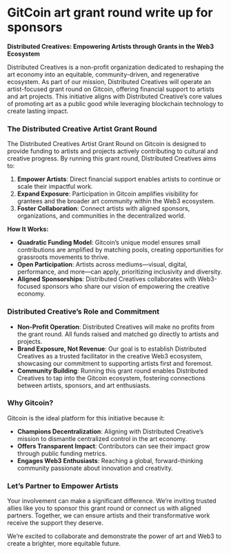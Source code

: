 # GitCoin art grant round write up for sponsors

**Distributed Creatives: Empowering Artists through Grants in the Web3 Ecosystem**

Distributed Creatives  is a non-profit organization dedicated to reshaping the art economy into an equitable, community-driven, and regenerative ecosystem. As part of our mission, Distributed Creatives will operate an artist-focused grant round on Gitcoin, offering financial support to artists and art projects.  This initiative aligns with Distributed Creative’s core values of promoting art as a public good while leveraging blockchain technology to create lasting impact.

### **The Distributed Creative Artist Grant Round**

The Distributed Creatives Artist Grant Round on Gitcoin is designed to provide funding to artists and projects actively contributing to cultural and creative progress. By running this grant round, Distributed Creatives aims to:

1. **Empower Artists**: Direct financial support enables artists to continue or scale their impactful work.
2. **Expand Exposure**: Participation in Gitcoin amplifies visibility for grantees and the broader art community within the Web3 ecosystem.
3. **Foster Collaboration**: Connect artists with aligned sponsors, organizations, and communities in the decentralized world.

**How It Works:**

- **Quadratic Funding Model**: Gitcoin’s unique model ensures small contributions are amplified by matching pools, creating opportunities for grassroots movements to thrive.
- **Open Participation**: Artists across mediums—visual, digital, performance, and more—can apply, prioritizing inclusivity and diversity.
- **Aligned Sponsorships**: Distributed Creatives collaborates with Web3-focused sponsors who share our vision of empowering the creative economy.

### **Distributed Creative’s Role and Commitment**

- **Non-Profit Operation**: Distributed Creatives will make no profits from the grant round. All funds raised and matched go directly to artists and projects.
- **Brand Exposure, Not Revenue**: Our goal is to establish Distributed Creatives as a trusted facilitator in the creative Web3 ecosystem, showcasing our commitment to supporting artists first and foremost.
- **Community Building**: Running this grant round enables Distributed Creatives to tap into the Gitcoin ecosystem, fostering connections between artists, sponsors, and art enthusiasts.

### **Why Gitcoin?**

Gitcoin is the ideal platform for this initiative because it:

- **Champions Decentralization**: Aligning with Distributed Creative’s mission to dismantle centralized control in the art economy.
- **Offers Transparent Impact**: Contributors can see their impact grow through public funding metrics.
- **Engages Web3 Enthusiasts**: Reaching a global, forward-thinking community passionate about innovation and creativity.

### **Let’s Partner to Empower Artists**

Your involvement can make a significant difference. We’re inviting trusted allies like you to sponsor this grant round or connect us with aligned partners. Together, we can ensure artists and their transformative work receive the support they deserve.

We’re excited to collaborate and demonstrate the power of art and Web3 to create a brighter, more equitable future.